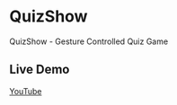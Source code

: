 # QuizShow
QuizShow - Gesture Controlled Quiz Game


## Live Demo
[YouTube](https://youtu.be/aPtxgDDMRNw)
